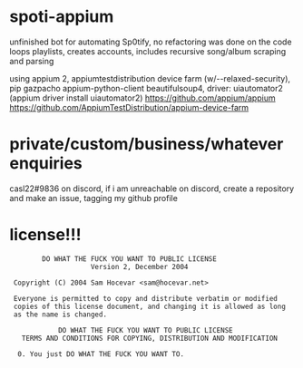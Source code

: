 # spoti-appium
unfinished bot for automating Sp0tify, no refactoring was done on the code
loops playlists, creates accounts, includes recursive song/album scraping and parsing

using appium 2, appiumtestdistribution device farm (w/--relaxed-security), pip gazpacho appium-python-client beautifulsoup4, driver: uiautomator2 (appium driver install uiautomator2)
https://github.com/appium/appium https://github.com/AppiumTestDistribution/appium-device-farm


# private/custom/business/whatever enquiries
casl22#9836 on discord, if i am unreachable on discord, create a repository and make an issue, tagging my github profile


# license!!!



            DO WHAT THE FUCK YOU WANT TO PUBLIC LICENSE 
                        Version 2, December 2004 

     Copyright (C) 2004 Sam Hocevar <sam@hocevar.net> 

     Everyone is permitted to copy and distribute verbatim or modified 
     copies of this license document, and changing it is allowed as long 
     as the name is changed. 

                DO WHAT THE FUCK YOU WANT TO PUBLIC LICENSE 
       TERMS AND CONDITIONS FOR COPYING, DISTRIBUTION AND MODIFICATION 

      0. You just DO WHAT THE FUCK YOU WANT TO.

